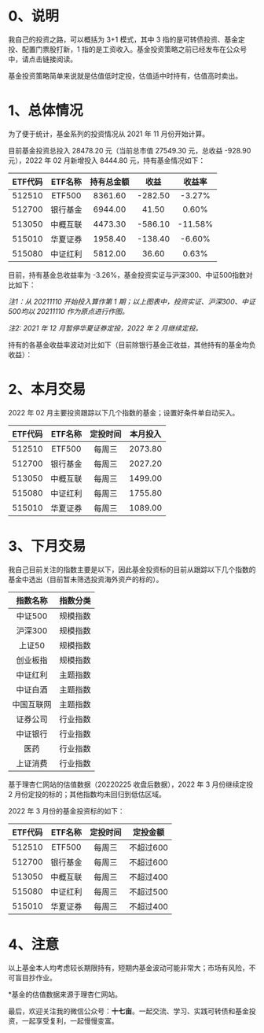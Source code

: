 # 0、说明

我自己的投资之路，可以概括为 3+1 模式，其中 3 指的是可转债投资、基金定投、配置门票股打新，1 指的是工资收入。基金投资策略之前已经发布在公众号中，请点击链接阅读。

基金投资策略简单来说就是估值低时定投，估值适中时持有，估值高时卖出。

# 1、总体情况

为了便于统计，基金系列的投资情况从 2021 年 11 月份开始计算。

目前基金投资总投入 28478.20 元（当前总市值 27549.30 元，总收益 -928.90 元），2022 年 02 月新增投入 8444.80 元，持有基金情况如下：

| ETF代码 | ETF名称  | 持有总金额 |  收益   | 收益率  |
| :-----: | :------: | :--------: | :-----: | :-----: |
| 512510  |  ETF500  |  8361.60   | -282.50 | -3.27%  |
| 512700  | 银行基金 |  6944.00   |  41.50  |  0.60%  |
| 513050  | 中概互联 |  4473.30   | -586.10 | -11.58% |
| 515010  | 华夏证券 |  1958.40   | -138.40 | -6.60%  |
| 515080  | 中证红利 |  5812.00   |  36.60  |  0.63%  |

目前，持有基金总收益率为 -3.26%，基金投资实证与沪深300、中证500指数对比如下：

*注1：从 20211110 开始投入算作第 1 期；以上图表中，投资实证、沪深300、中证500均以 20211110 作为原点进行作图。*

*注2: 2021 年 12 月暂停华夏证券定投，2022 年 2 月继续定投。*

持有的各基金收益率波动对比如下（目前除银行基金正收益，其他持有的基金均负收益）：



# 2、本月交易

2022 年 02 月主要投资跟踪以下几个指数的基金；设置好条件单自动买入。

| ETF代码 | ETF名称  | 定投时间 | 本月投入 |
| :-----: | :------: | :------: | :------: |
| 512510  |  ETF500  |  每周三  | 2073.80  |
| 512700  | 银行基金 |  每周三  | 2027.20  |
| 513050  | 中概互联 |  每周三  | 1499.00  |
| 515080  | 中证红利 |  每周三  | 1755.80  |
| 515010  | 华夏证券 |  每周三  | 1089.00  |

# 3、下月交易

我自己目前关注的指数主要是以下，因此基金投资标的目前从跟踪以下几个指数的基金中选出（目前暂未筛选投资海外资产的标的）。

|  指数名称  | 指数分类 |
| :--------: | :------: |
|  中证500   | 规模指数 |
|  沪深300   | 规模指数 |
|   上证50   | 规模指数 |
|  创业板指  | 规模指数 |
|  中证红利  | 主题指数 |
|  中证白酒  | 主题指数 |
| 中国互联网 | 主题指数 |
|  证券公司  | 行业指数 |
|  中证银行  | 行业指数 |
|    医药    | 行业指数 |
|  上证消费  | 行业指数 |

基于理杏仁网站的估值数据（20220225 收盘后数据），2022 年 3 月份继续定投 2 月份定投的标的；其他指数均未回归到低估区域。

2022 年 3 月份的基金投资标的如下：

| ETF代码 | ETF名称  | 定投时间 | 定投金额  |
| :-----: | :------: | :------: | :-------: |
| 512510  |  ETF500  |  每周三  | 不超过600 |
| 512700  | 银行基金 |  每周三  | 不超过600 |
| 513050  | 中概互联 |  每周三  | 不超过400 |
| 515080  | 中证红利 |  每周三  | 不超过500 |
| 515010  | 华夏证券 |  每周三  | 不超过400 |

# 4、注意

以上基金本人均考虑较长期限持有，短期内基金波动可能非常大；市场有风险，不可盲目抄作业。

*基金的估值数据来源于理杏仁网站。

最后，欢迎关注我的微信公众号：**十七亩**。一起交流、学习、实践可转债和基金投资，一起享受复利，一起慢慢变富。